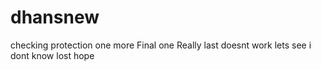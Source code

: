 # dhansnew
checking protection
one more
Final one
Really last
doesnt work
lets see
i dont know
lost hope

